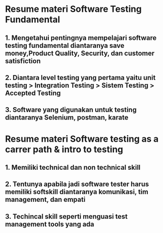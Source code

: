 # Resume materi Software Testing Fundamental
## 1. Mengetahui pentingnya mempelajari software testing fundamental diantaranya save money,Product Quality, Security, dan customer satisfiction
## 2. Diantara level testing yang pertama yaitu unit testing > Integration Testing > Sistem Testing > Accepted Testing
## 3. Software yang digunakan untuk testing diantaranya Selenium, postman, karate

# Resume materi Software testing as a carrer path & intro to testing
## 1. Memiliki technical dan non technical skill
## 2. Tentunya apabila jadi software tester harus memiliki softskill diantaranya komunikasi, tim management, dan empati
## 3. Techincal skill seperti menguasi test management tools yang ada
